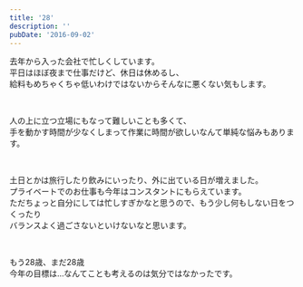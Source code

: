 ```yaml
---
title: '28'
description: ''
pubDate: '2016-09-02'
---
```


<p>去年から入った会社で忙しくしています。<br>
平日はほぼ夜まで仕事だけど、休日は休めるし、<br>
給料もめちゃくちゃ低いわけではないからそんなに悪くない気もします。</p>
<p>&nbsp;</p>
<p>人の上に立つ立場にもなって難しいことも多くて、<br>
手を動かす時間が少なくしまって作業に時間が欲しいなんて単純な悩みもあります。</p>
<p>&nbsp;</p>
<p>土日とかは旅行したり飲みにいったり、外に出ている日が増えました。<br>
プライベートでのお仕事も今年はコンスタントにもらえています。<br>
ただちょっと自分にしては忙しすぎかなと思うので、もう少し何もしない日をつくったり<br>
バランスよく過ごさないといけないなと思います。</p>
<p>&nbsp;</p>
<p>もう28歳、まだ28歳<br>
今年の目標は…なんてことも考えるのは気分ではなかったです。</p>
